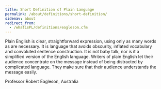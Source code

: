 ```yaml
---
title: Short Definition of Plain Language
permalink: /about/definitions/short-definition/
sidenav: about
redirect_from:
  - /whatisPL/definitions/eagleson.cfm
---
```


Plain English is clear, straightforward expression, using only as many words as are necessary. It is language that avoids obscurity, inflated vocabulary and convoluted sentence construction. It is not baby talk, nor is it a simplified version of the English language. Writers of plain English let their audience concentrate on the message instead of being distracted by complicated language. They make sure that their audience understands the message easily.

Professor Robert Eagleson, Australia
